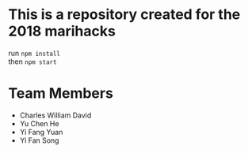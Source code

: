 # This is a repository created for the 2018 marihacks  
run `npm install`  
then `npm start`
# Team Members
* Charles William David
* Yu Chen He
* Yi Fang Yuan
* Yi Fan Song